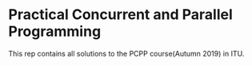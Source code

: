 # Practical Concurrent and Parallel Programming
This rep contains all solutions to the PCPP course(Autumn 2019) in ITU.
